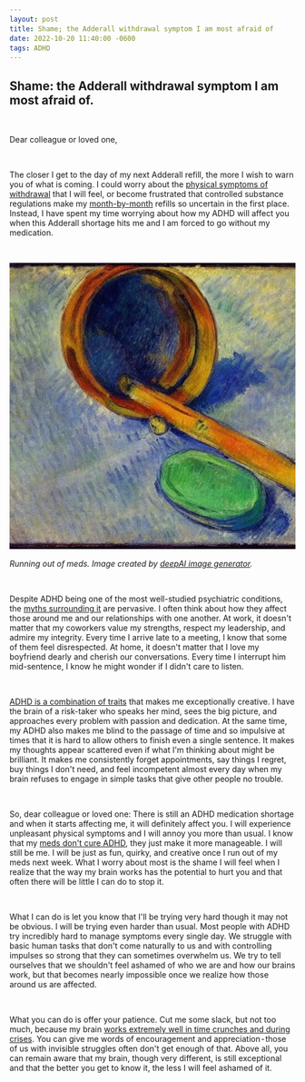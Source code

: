 ```yaml
---
layout: post
title: Shame; the Adderall withdrawal symptom I am most afraid of
date: 2022-10-20 11:40:00 -0600
tags: ADHD
---
```


## Shame: the Adderall withdrawal symptom I am most afraid of.

<br>

Dear colleague or loved one,

<br>

The closer I get to the day of my next Adderall refill, the more I wish to warn you of what is coming. I could worry about the [physical symptoms of withdrawal](https://www.webmd.com/add-adhd/adderall-withdrawal) that I will feel, or become frustrated that controlled substance regulations make my [month-by-month](https://www.pharmacytimes.com/view/4-controlled-substance-laws-and-regulations-you-should-know-) refills so uncertain in the first place. Instead, I have spent my time worrying about how my ADHD will affect you when this Adderall shortage hits me and I am forced to go without my medication.

<br>

![image](img/meds-deepai.jpeg)

_Running out of meds. Image created by [deepAI image generator](https://deepai.org/machine-learning-model/text2img)._


 

Despite ADHD being one of the most well-studied psychiatric conditions, the [myths surrounding it](https://chadd.org/about-adhd/myths-and-misunderstandings/) are pervasive. I often think about how they affect those around me and our relationships with one another. At work, it doesn't matter that my coworkers value my strengths, respect my leadership, and admire my integrity. Every time I arrive late to a meeting, I know that some of them feel disrespected. At home, it doesn't matter that I love my boyfriend dearly and cherish our conversations. Every time I interrupt him mid-sentence, I know he might wonder if I didn't care to listen.

<br>

[ADHD is a combination of traits](https://www.healthline.com/health/adhd/benefits-of-adhd#what-the-research-says) that makes me exceptionally creative. I have the brain of a risk-taker who speaks her mind, sees the big picture, and approaches every problem with passion and dedication. At the same time, my ADHD also makes me blind to the passage of time and so impulsive at times that it is hard to allow others to finish even a single sentence. It makes my thoughts appear scattered even if what I'm thinking about might be brilliant. It makes me consistently forget appointments, say things I regret, buy things I don't need, and feel incompetent almost every day when my brain refuses to engage in simple tasks that give other people no trouble.

<br>

So, dear colleague or loved one: There is still an ADHD medication shortage and when it starts affecting me, it will definitely affect you. I will experience unpleasant physical symptoms and I will annoy you more than usual. I know that my [meds don't cure ADHD](https://psychcentral.com/adhd/can-adhd-be-cured#treatments), they just make it more manageable. I will still be me. I will be just as fun, quirky, and creative once I run out of my meds next week. What I worry about most is the shame I will feel when I realize that the way my brain works has the potential to hurt you and that often there will be little I can do to stop it.

<br>

What I can do is let you know that I'll be trying very hard though it may not be obvious. I will be trying even harder than usual. Most people with ADHD try incredibly hard to manage symptoms every single day. We struggle with basic human tasks that don't come naturally to us and with controlling impulses so strong that they can sometimes overwhelm us. We try to tell ourselves that we shouldn't feel ashamed of who we are and how our brains work, but that becomes nearly impossible once we realize how those around us are affected.

<br>

What you can do is offer your patience. Cut me some slack, but not too much, because my brain [works extremely well in time crunches and during crises](https://www.additudemag.com/benefits-of-adhd-crisis/). You can give me words of encouragement and appreciation - those of us with invisible struggles often don't get enough of that. Above all, you can remain aware that my brain, though very different, is still exceptional and that the better you get to know it, the less I will feel ashamed of it.
